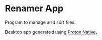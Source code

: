# Renamer App
Program to manage and sort files.

Desktop app generated using [Proton Native](https://proton-native.js.org/#/).
